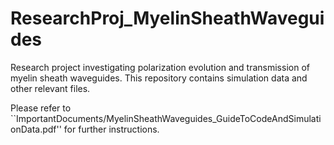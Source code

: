 # ResearchProj_MyelinSheathWaveguides
Research project investigating polarization evolution and transmission of myelin sheath waveguides. This repository contains simulation data and other relevant files.

Please refer to ``ImportantDocuments/MyelinSheathWaveguides_GuideToCodeAndSimulationData.pdf'' for further instructions.
